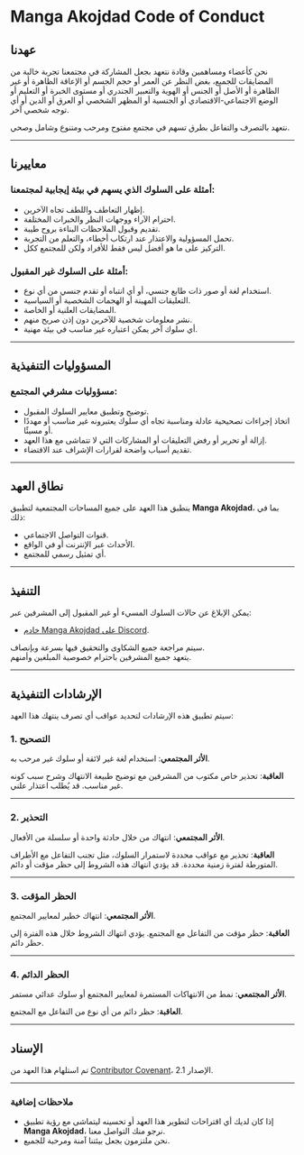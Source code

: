 # Manga Akojdad Code of Conduct

## عهدنا

نحن كأعضاء ومساهمين وقادة نتعهد بجعل المشاركة في مجتمعنا تجربة خالية من المضايقات للجميع، بغض النظر عن العمر أو حجم الجسم أو الإعاقة الظاهرة أو غير الظاهرة أو الأصل أو الجنس أو الهوية والتعبير الجندري أو مستوى الخبرة أو التعليم أو الوضع الاجتماعي-الاقتصادي أو الجنسية أو المظهر الشخصي أو العرق أو الدين أو أي توجه شخصي آخر.

نتعهد بالتصرف والتفاعل بطرق تسهم في مجتمع مفتوح ومرحب ومتنوع وشامل وصحي.

---

## معاييرنا

### أمثلة على السلوك الذي يسهم في بيئة إيجابية لمجتمعنا:
- إظهار التعاطف واللطف تجاه الآخرين.
- احترام الآراء ووجهات النظر والخبرات المختلفة.
- تقديم وقبول الملاحظات البناءة بروح طيبة.
- تحمل المسؤولية والاعتذار عند ارتكاب أخطاء، والتعلم من التجربة.
- التركيز على ما هو أفضل ليس فقط للأفراد ولكن للمجتمع ككل.

### أمثلة على السلوك غير المقبول:
- استخدام لغة أو صور ذات طابع جنسي، أو أي انتباه أو تقدم جنسي من أي نوع.
- التعليقات المهينة أو الهجمات الشخصية أو السياسية.
- المضايقات العلنية أو الخاصة.
- نشر معلومات شخصية للآخرين دون إذن صريح منهم.
- أي سلوك آخر يمكن اعتباره غير مناسب في بيئة مهنية.

---

## المسؤوليات التنفيذية

### مسؤوليات مشرفي المجتمع:
- توضيح وتطبيق معايير السلوك المقبول.
- اتخاذ إجراءات تصحيحية عادلة ومناسبة تجاه أي سلوك يعتبرونه غير مناسب أو مهددًا أو مسيئًا.
- إزالة أو تحرير أو رفض التعليقات أو المشاركات التي لا تتماشى مع هذا العهد.
- تقديم أسباب واضحة لقرارات الإشراف عند الاقتضاء.

---

## نطاق العهد

ينطبق هذا العهد على جميع المساحات المجتمعية لتطبيق **Manga Akojdad**، بما في ذلك:
- قنوات التواصل الاجتماعي.
- الأحداث عبر الإنترنت أو في الواقع.
- أي تمثيل رسمي للمجتمع.

---

## التنفيذ

يمكن الإبلاغ عن حالات السلوك المسيء أو غير المقبول إلى المشرفين عبر:
- [خادم Manga Akojdad على Discord](https://discord.gg/mangaakojdad).

سيتم مراجعة جميع الشكاوى والتحقيق فيها بسرعة وبإنصاف.  
يتعهد جميع المشرفين باحترام خصوصية المبلغين وأمنهم.

---

## الإرشادات التنفيذية

سيتم تطبيق هذه الإرشادات لتحديد عواقب أي تصرف ينتهك هذا العهد:

### 1. التصحيح
**الأثر المجتمعي**: استخدام لغة غير لائقة أو سلوك غير مرحب به.

**العاقبة**: تحذير خاص مكتوب من المشرفين مع توضيح طبيعة الانتهاك وشرح سبب كونه غير مناسب. قد يُطلب اعتذار علني.

---

### 2. التحذير
**الأثر المجتمعي**: انتهاك من خلال حادثة واحدة أو سلسلة من الأفعال.

**العاقبة**: تحذير مع عواقب محددة لاستمرار السلوك، مثل تجنب التفاعل مع الأطراف المتورطة لفترة زمنية محددة. قد يؤدي انتهاك هذه الشروط إلى حظر مؤقت أو دائم.

---

### 3. الحظر المؤقت
**الأثر المجتمعي**: انتهاك خطير لمعايير المجتمع.

**العاقبة**: حظر مؤقت من التفاعل مع المجتمع. يؤدي انتهاك الشروط خلال هذه الفترة إلى حظر دائم.

---

### 4. الحظر الدائم
**الأثر المجتمعي**: نمط من الانتهاكات المستمرة لمعايير المجتمع أو سلوك عدائي مستمر.

**العاقبة**: حظر دائم من أي نوع من التفاعل مع المجتمع.

---

## الإسناد

تم استلهام هذا العهد من [Contributor Covenant](https://www.contributor-covenant.org/)، الإصدار 2.1.  

---

### ملاحظات إضافية
- إذا كان لديك أي اقتراحات لتطوير هذا العهد أو تحسينه ليتماشى مع رؤية تطبيق **Manga Akojdad**، نرجو منك التواصل معنا.
- نحن ملتزمون بجعل بيئتنا آمنة ومرحبة للجميع.